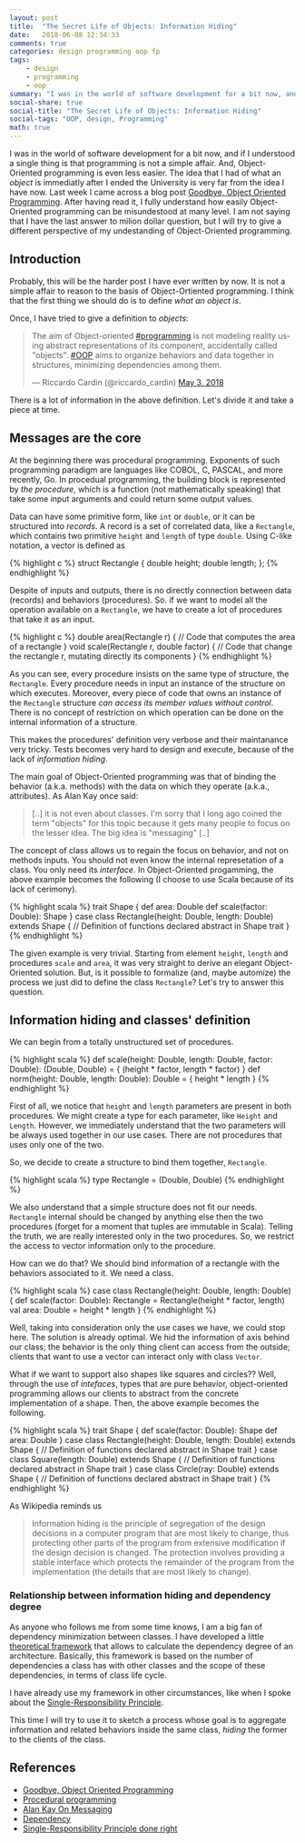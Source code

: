```yaml
---
layout: post
title:  "The Secret Life of Objects: Information Hiding"
date:   2018-06-08 12:34:33
comments: true
categories: design programming oop fp
tags:
    - design
    - programming
    - oop
summary: "I was in the world of software development for a bit now, and if I understood a single thing is that programming is not a simple affair. And, Object-Oriented programming is even less easier. The idea that I had of what an object is immediatly after I ended the University is very far from the idea I have now. Last week I came across a blog post -Goodbye, Object Oriented Programming-. After having read it, I fully understand how easily Object-Oriented programming can be misundestood at many level. I am not saying that I have the last answer to milion dollar question, but I will try to give a different perspective of my undestanding of Object-Oriented programming."
social-share: true
social-title: "The Secret Life of Objects: Information Hiding"
social-tags: "OOP, design, Programming"
math: true
---
```


I was in the world of software development for a bit now, and if I understood a single thing is that programming is not a simple affair. And, Object-Oriented programming is even less easier. The idea that I had of what an *object* is immediatly after I ended the University is very far from the idea I have now. Last week I came across a blog post [Goodbye, Object Oriented Programming](https://medium.com/@cscalfani/goodbye-object-oriented-programming-a59cda4c0e53). After having read it, I fully understand how easily Object-Oriented programming can be misundestood at many level. I am not saying that I have the last answer to milion dollar question, but I will try to give a different perspective of my undestanding of Object-Oriented programming.

## Introduction 

Probably, this will be the harder post I have ever written by now. It is not a simple affair to reason to the basis of Object-Ortiented programming. I think that the first thing we should do is to define _what an object is_.

Once, I have tried to give a definition to _objects_:

<blockquote class="twitter-tweet" data-lang="en"><p lang="en" dir="ltr">The aim of Object-oriented <a href="https://twitter.com/hashtag/programming?src=hash&amp;ref_src=twsrc%5Etfw">#programming</a> is not modeling reality using abstract representations of its component, accidentally called &quot;objects&quot;. <a href="https://twitter.com/hashtag/OOP?src=hash&amp;ref_src=twsrc%5Etfw">#OOP</a> aims to organize behaviors and data together in structures, minimizing dependencies among them.</p>&mdash; Riccardo Cardin (@riccardo_cardin) <a href="https://twitter.com/riccardo_cardin/status/992138929800450048?ref_src=twsrc%5Etfw">May 3, 2018</a></blockquote>
<script async src="https://platform.twitter.com/widgets.js" charset="utf-8"></script>

There is a lot of information in the above definition. Let's divide it and take a piece at time.

## Messages are the core

At the beginning there was procedural programming. Exponents of such programming paradigm are languages like COBOL, C, PASCAL, and more recently, Go. In procedual programming, the building block is represented by _the procedure_, which is a function (not mathematically speaking) that take some input arguments and could return some output values.

Data can have some primitive form, like `int` or `double`, or it can be structured into _records_. A record is a set of correlated data, like a `Rectangle`, which contains two primitive `height` and `length` of type `double`. Using C-like notation, a vector is defined as

{% highlight c %}
struct Rectangle {
   double   height;
   double   length;
};
{% endhighlight %}

Despite of inputs and outputs, there is no directly connection between data (records) and behaviors (procedures). So. if we want to model all the operation available on a `Rectangle`, we have to create a lot of procedures that take it as an input.

{% highlight c %}
double area(Rectangle r)
{
    // Code that computes the area of a rectangle 
}
void scale(Rectangle r, double factor)
{
    // Code that change the rectangle r, mutating directly its components
}
{% endhighlight %}

As you can see, every procedure insists on the same type of structure, the `Rectangle`. Every procedure needs in input an instance of the structure on which executes. Moreover, every piece of code that owns an instance of the `Rectangle` structure *can access its member values without control*. There is no concept of restriction on which operation can be done on the internal information of a structure.

This makes the procedures' definition very verbose and their maintanance very tricky. Tests becomes very hard to design and execute, because of the lack of _information hiding_.

The main goal of Object-Oriented programming was that of binding the behavior (a.k.a. methods) with the data on which they operate (a.k.a., attributes). As Alan Kay once said:

> [..] it is not even about classes. I'm sorry that I long ago coined the term "objects" for this topic because it gets many people to focus on the lesser idea. The big idea is "messaging" [..]

The concept of class allows us to regain the focus on behavior, and not on methods inputs. You should not even know the internal represetation of a class. You only need its _interface_. In Object-Oriented progamming, the above example becomes the following (I choose to use Scala because of its lack of cerimony).

{% highlight scala %}
trait Shape {
  def area: Double
  def scale(factor: Double): Shape
}
case class Rectangle(height: Double, length: Double) extends Shape {
  // Definition of functions declared abstract in Shape trait
}
{% endhighlight %}

The given example is very trivial. Starting from element `height`, `length` and procedures `scale` and `area`, it was very straight to derive an elegant Object-Oriented solution. But, is it possible to formalize (and, maybe automize) the process we just did to define the class `Rectangle`? Let's try to answer this question.

## Information hiding and classes' definition

We can begin from a totally unstructured set of procedures.

{% highlight scala %}
def scale(height: Double, length: Double, factor: Double): (Double, Double) = {
  (height \* factor, length \* factor)
}
def norm(height: Double, length: Double): Double = {
  height * length
}
{% endhighlight %}

First of all, we notice that `height` and `length` parameters are present in both procedures. We might create a type for each parameter, like `Height` and `Length`. However, we immediately understand that the two parameters will be always used together in our use cases. There are not procedures that uses only one of the two.

So, we decide to create a structure to bind them together, `Rectangle`. 

{% highlight scala %}
type Rectangle = (Double, Double)
{% endhighlight %}

We also understand that a simple structure does not fit our needs. `Rectangle` internal should be changed by anything else then the two procedures (forget for a moment that tuples are immutable in Scala). Telling the truth, we are really interested only in the two procedures. So, we restrict the access to vector information only to the procedure.

How can we do that? We should bind information of a rectangle with the behaviors associated to it. We need a class.

{% highlight scala %}
case class Rectangle(height: Double, length: Double) {
  def scale(factor: Double): Rectangle = Rectangle(height * factor, length)
  val area: Double = height * length
}
{% endhighlight %}

Well, taking into consideration only the use cases we have, we could stop here. The solution is already optimal. We hid the information of axis behind our class; the behavior is the only thing client can access from the outside; clients that want to use a vector can interact only with class `Vector`.

What if we want to support also shapes like squares and circles?? Well, through the use of _intefaces_, types that are pure behavior, object-oriented programming allows our clients to abstract from the concrete implementation of a shape. Then, the above example becomes the following.

{% highlight scala %}
trait Shape {
  def scale(factor: Double): Shape
  def area: Double
}
case class Rectangle(height: Double, length: Double) extends Shape {
  // Definition of functions declared abstract in Shape trait
}
case class Square(length: Double) extends Shape {
  // Definition of functions declared abstract in Shape trait
}
case class Circle(ray: Double) extends Shape {
  // Definition of functions declared abstract in Shape trait
}
{% endhighlight %}

As Wikipedia reminds us

> Information hiding is the principle of segregation of the design decisions in a computer program that are most likely to change, thus protecting other parts of the program from extensive modification if the design decision is changed. The protection involves providing a stable interface which protects the remainder of the program from the implementation (the details that are most likely to change).

### Relationship between information hiding and dependency degree

As anyone who follows me from some time knows, I am a big fan of dependency minimization between classes. I have developed a little [theoretical framework](http://rcardin.github.io/programming/oop/software-engineering/2017/04/10/dependency-dot.html) that allows to calculate the dependency degree of an architecture. Basically, this framework is based on the number of dependencies a class has with other classes and the scope of these dependencies, in terms of class life cycle.

I have already use my framework in other circumstances, like when I spoke about the [Single-Responsibility Principle](http://rcardin.github.io/solid/srp/programming/2017/12/31/srp-done-right.html).

This time I will try to use it to sketch a process whose goal is to aggregate information and related behaviors inside the same class, _hiding_ the former to the clients of the class.

## References

- [Goodbye, Object Oriented Programming](https://medium.com/@cscalfani/goodbye-object-oriented-programming-a59cda4c0e53)
- [Procedural programming](https://en.wikipedia.org/wiki/Procedural_programming)
- [Alan Kay On Messaging](http://wiki.c2.com/?AlanKayOnMessaging)
- [Dependency](http://rcardin.github.io/programming/oop/software-engineering/2017/04/10/dependency-dot.html)
- [Single-Responsibility Principle done right](http://rcardin.github.io/programming/oop/software-engineering/2017/04/10/dependency-dot.html)